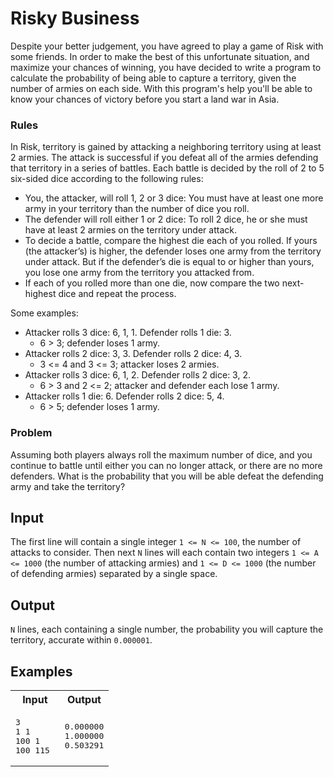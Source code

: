 # Risky Business

Despite your better judgement, you have agreed to play a game of Risk with some friends.
In order to make the best of this unfortunate situation, and maximize your chances of winning, you have decided to write a program to calculate the probability of being able to capture a territory, given the number of armies on each side.
With this program's help you'll be able to know your chances of victory before you start a land war in Asia.

### Rules
In Risk, territory is gained by attacking a neighboring territory using at least 2 armies. The attack is successful if you defeat all of the armies defending that territory in a series of battles. Each battle is decided by the roll of 2 to 5 six-sided dice according to the following rules:

- You, the attacker, will roll 1, 2 or 3 dice: You must have at least one more army in your territory than the number of dice you roll.
- The defender will roll either 1 or 2 dice: To roll 2 dice, he or she must have at least 2 armies on the territory under attack.
- To decide a battle, compare the highest die each of you rolled. If yours (the attacker’s) is higher, the defender loses one army from the territory under attack. But if the defender’s die is equal to or higher than yours, you lose one army from the territory you attacked from.
- If each of you rolled more than one die, now compare the two next-highest dice and repeat the process.

Some examples:
- Attacker rolls 3 dice: 6, 1, 1. Defender rolls 1 die: 3.
  - 6 > 3; defender loses 1 army.
- Attacker rolls 2 dice: 3, 3. Defender rolls 2 dice: 4, 3.
  - 3 <= 4 and 3 <= 3; attacker loses 2 armies.
- Attacker rolls 3 dice: 6, 1, 2. Defender rolls 2 dice: 3, 2.
  - 6 > 3 and 2 <= 2; attacker and defender each lose 1 army.
- Attacker rolls 1 die: 6. Defender rolls 2 dice: 5, 4.
  - 6 > 5; defender loses 1 army.

### Problem
Assuming both players always roll the maximum number of dice, and you continue to battle until either you can no longer attack, or there are no more defenders. What is the probability that you will be able defeat the defending army and take the territory?

## Input
The first line will contain a single integer `1 <= N <= 100`, the number of attacks to consider.
Then next `N` lines will each contain two integers `1 <= A <= 1000` (the number of attacking armies) and `1 <= D <= 1000` (the number of defending armies) separated by a single space.

## Output
`N` lines, each containing a single number, the probability you will capture the territory, accurate within `0.000001`.

## Examples
<table>
  <tr>
    <th width="50%">Input</th>
    <th width="50%">Output</th>
  </tr>
  <tr>
    <td>
<pre>
3
1 1
100 1
100 115
</pre>
    </td>
    <td>
<pre>
0.000000
1.000000
0.503291
</pre>
    </td>
  </tr>
</table>
